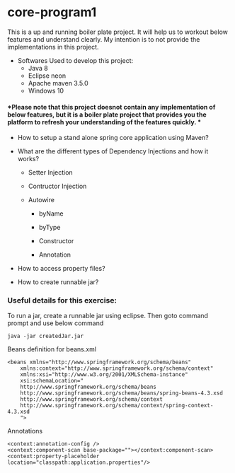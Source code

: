 # core-program1


This is a up and running boiler plate project. It will help us to workout below features and understand clearly. My intention is to not provide the implementations in this project.

* Softwares Used to develop this project:
	* Java 8 
	* Eclipse neon
	* Apache maven 3.5.0
	* Windows 10


#### *Please note that this project doesnot contain any implementation of below features, but it is a boiler plate project that provides you the platform to refresh your understanding of the features quickly. *

* How to setup a stand alone spring core application using Maven?

* What are the different types of Dependency Injections and how it works?

	* Setter Injection
	
	* Contructor Injection
	
	* Autowire
	
		* byName
		
		* byType
		
		* Constructor
		
		* Annotation
		
* How to access property files?

* How to create runnable jar?


### Useful details for this exercise:
To run a jar, create a runnable jar using eclipse. Then goto command prompt and use below command
```
java -jar createdJar.jar
```

Beans definition for beans.xml
```
<beans xmlns="http://www.springframework.org/schema/beans"
	xmlns:context="http://www.springframework.org/schema/context"
	xmlns:xsi="http://www.w3.org/2001/XMLSchema-instance"
	xsi:schemaLocation="
    http://www.springframework.org/schema/beans 
    http://www.springframework.org/schema/beans/spring-beans-4.3.xsd
	http://www.springframework.org/schema/context
    http://www.springframework.org/schema/context/spring-context-4.3.xsd
	">
```

Annotations

```
<context:annotation-config />
<context:component-scan base-package=""></context:component-scan>
<context:property-placeholder location="classpath:application.properties"/>
```


